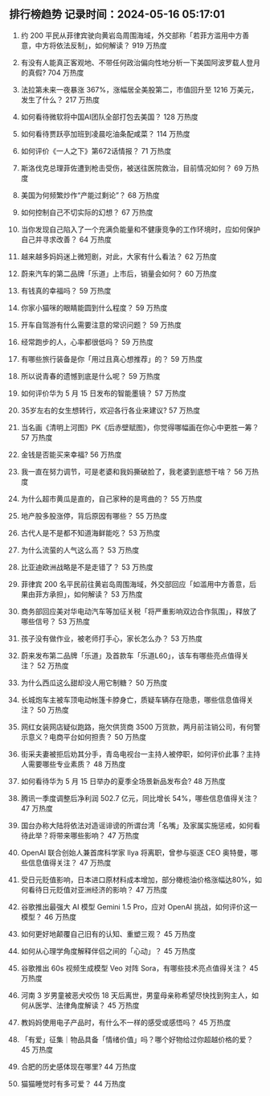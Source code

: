 
## 排行榜趋势 记录时间：2024-05-16 05:17:01
  
  1. 约 200 平民从菲律宾驶向黄岩岛周围海域，外交部称「若菲方滥用中方善意，中方将依法反制」，如何解读？ 919 万热度
    
  2. 有没有人能真正客观地、不带任何政治偏向性地分析一下美国阿波罗载人登月的真假? 704 万热度
    
  3. 法拉第未来一夜暴涨 367%，涨幅居全美股第二，市值回升至 1216 万美元，发生了什么？ 217 万热度
    
  4. 如何看待微软将中国AI团队全部打包去美国？ 128 万热度
    
  5. 如何看待贾跃亭加班到凌晨吃油条配咸菜？ 114 万热度
    
  6. 如何评价《一人之下》第672话情报？ 71 万热度
    
  7. 斯洛伐克总理菲佐遭到枪击受伤，被送往医院救治，目前情况如何？ 69 万热度
    
  8. 美国为何频繁炒作“产能过剩论”？ 68 万热度
    
  9. 如何控制自己不切实际的幻想？ 67 万热度
    
  10. 当你发现自己陷入了一个充满负能量和不健康竞争的工作环境时，应如何保护自己并寻求改善？ 64 万热度
    
  11. 越来越多妈妈迷上微短剧，对此，大家有什么看法？ 62 万热度
    
  12. 蔚来汽车的第二品牌「乐道」上市后，销量会如何？ 60 万热度
    
  13. 有钱真的幸福吗？ 59 万热度
    
  14. 你家小猫咪的眼睛能圆到什么程度？ 59 万热度
    
  15. 开车自驾游有什么需要注意的常识问题？ 59 万热度
    
  16. 经常跑步的人，心率都很低吗？ 59 万热度
    
  17. 有哪些旅行装备是你「用过且真心想推荐」的？ 59 万热度
    
  18. 所以说青春的遗憾到底是什么呢？ 59 万热度
    
  19. 如何评价华为 5 月 15 日发布的智能墨镜？ 57 万热度
    
  20. 35岁左右的女生想转行，欢迎各行各业来建议? 57 万热度
    
  21. 当名画《清明上河图》PK《后赤壁赋图》，你觉得哪幅画在你心中更胜一筹？ 57 万热度
    
  22. 金钱是否能买来幸福? 56 万热度
    
  23. 我一直在努力调节，可是老婆和我妈撕破脸了，我老婆到底想干啥？ 56 万热度
    
  24. 为什么超市黄瓜是直的，自己家种的是弯曲的？ 55 万热度
    
  25. 地产股多股涨停，背后原因有哪些？ 55 万热度
    
  26. 古代人是不是都不知道海鲜能吃？ 53 万热度
    
  27. 为什么流萤的人气这么高？ 53 万热度
    
  28. 比亚迪欧洲战略是不是走错了？ 53 万热度
    
  29. 菲律宾 200 名平民前往黄岩岛周围海域，外交部回应「如滥用中方善意，后果由菲方承担」，如何解读？ 53 万热度
    
  30. 商务部回应美对华电动汽车等加征关税「将严重影响双边合作氛围」，释放了哪些信号？ 53 万热度
    
  31. 孩子没有做作业，被老师打手心，家长怎么办？ 53 万热度
    
  32. 蔚来发布第二品牌「乐道」及首款车「乐道L60」，该车有哪些亮点值得关注？ 52 万热度
    
  33. 为什么西瓜这么甜却没人用它制糖？ 50 万热度
    
  34. 长城炮车主被车顶电动帐篷卡脖身亡，质疑车辆存在隐患，哪些信息值得关注？ 50 万热度
    
  35. 网红女装网店疑似跑路，拖欠供货商 3500 万货款，两月前注销公司，有何警示意义？电商平台如何担责？ 50 万热度
    
  36. 街采夫妻被拒后劝其分手，青岛电视台一主持人被停职，如何评价此事？主持人需要哪些专业素质？ 48 万热度
    
  37. 如何看待华为 5 月 15 日举办的夏季全场景新品发布会? 48 万热度
    
  38. 腾讯一季度调整后净利润 502.7 亿元，同比增长 54%，哪些信息值得关注？ 47 万热度
    
  39. 国台办称大陆将依法对造谣诽谤的所谓台湾「名嘴」及家属实施惩戒，如何看待此举？将带来哪些影响？ 47 万热度
    
  40. OpenAI 联合创始人兼首席科学家 Ilya 将离职，曾参与驱逐 CEO 奥特曼，哪些信息值得关注？ 47 万热度
    
  41. 受日元贬值影响，日本进口原材料成本增加，部分橄榄油价格涨幅达80%，如何看待日元贬值对亚洲经济的影响？ 47 万热度
    
  42. 谷歌推出最强大 AI 模型 Gemini 1.5 Pro，应对 OpenAI 挑战，如何评价这一模型？ 46 万热度
    
  43. 如何更好地颠覆自己旧有的认知、重塑三观？ 45 万热度
    
  44. 如何从心理学角度解释伴侣之间的「心动」？ 45 万热度
    
  45. 谷歌推出 60s 视频生成模型 Veo 对阵 Sora，有哪些技术亮点值得关注？ 45 万热度
    
  46. 河南 3 岁男童被恶犬咬伤 18 天后离世，男童母亲称希望尽快找到狗主人，如何从医学、法律角度解读？ 45 万热度
    
  47. 教妈妈使用电子产品时，有什么不一样的感受或感悟吗？ 45 万热度
    
  48. 「有爱」征集｜物品具备「情绪价值」吗？哪个好物给过你超越价格的爱？ 45 万热度
    
  49. 合肥的历史感体现在哪里? 44 万热度
    
  50. 猫猫睡觉时有多可爱？ 44 万热度
    